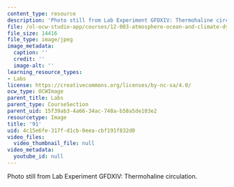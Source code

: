 ```yaml
---
content_type: resource
description: 'Photo still from Lab Experiment GFDXIV: Thermohaline circulation.'
file: /ol-ocw-studio-app/courses/12-003-atmosphere-ocean-and-climate-dynamics-fall-2008/4c15e6fe317fd1cb0eeacbf191f832d0_91.jpg
file_size: 14416
file_type: image/jpeg
image_metadata:
  caption: ''
  credit: ''
  image-alt: ''
learning_resource_types:
- Labs
license: https://creativecommons.org/licenses/by-nc-sa/4.0/
ocw_type: OCWImage
parent_title: Labs
parent_type: CourseSection
parent_uid: 15f39ab3-4a66-34ac-748a-b58a5de103e2
resourcetype: Image
title: '91'
uid: 4c15e6fe-317f-d1cb-0eea-cbf191f832d0
video_files:
  video_thumbnail_file: null
video_metadata:
  youtube_id: null
---
```

Photo still from Lab Experiment GFDXIV: Thermohaline circulation.